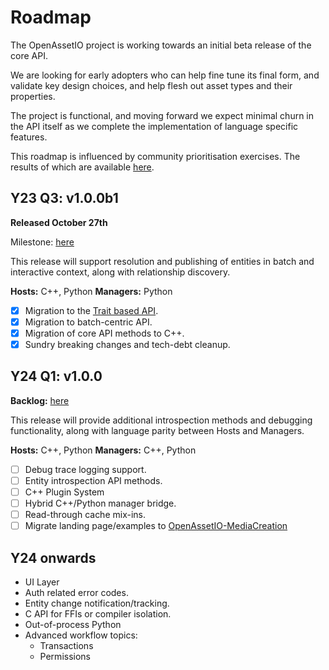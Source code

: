 # Roadmap

The OpenAssetIO project is working towards an initial beta release of
the core API.

We are looking for early adopters who can help fine tune its final form,
and validate key design choices, and help flesh out asset types and
their properties.

The project is functional, and moving forward we expect minimal churn in
the API itself as we complete the implementation of language specific
features.

This roadmap is influenced by community prioritisation exercises. The
results of which are available
[here](https://docs.google.com/spreadsheets/d/1ARGfLIbBg58rGTAgjcvr9DbmsXKTdQKO3BC_M3RQ_w4/edit#gid=0).

## Y23 Q3: v1.0.0b1

**Released October 27th**

Milestone: [here](https://github.com/OpenAssetIO/OpenAssetIO/milestone/1)

This release will support resolution and publishing of entities in batch
and interactive context, along with relationship discovery.

**Hosts:** C++, Python
**Managers:** Python

- [x] Migration to the [Trait based API](https://github.com/OpenAssetIO/OpenAssetIO/blob/main/doc/decisions/DR007-Hierarchical-or-compositional-traits-for-specifications.md).
- [x] Migration to batch-centric API.
- [x] Migration of core API methods to C++.
- [x] Sundry breaking changes and tech-debt cleanup.

## Y24 Q1: v1.0.0

**Backlog:** [here](https://github.com/orgs/OpenAssetIO/projects/1/views/8)

This release will provide additional introspection methods and
debugging functionality, along with language parity between Hosts and
Managers.

**Hosts:** C++, Python
**Managers:** C++, Python

- [ ] Debug trace logging support.
- [ ] Entity introspection API methods.
- [ ] C++ Plugin System
- [ ] Hybrid C++/Python manager bridge.
- [ ] Read-through cache mix-ins.
- [ ] Migrate landing page/examples to [OpenAssetIO-MediaCreation](https://github.com/OpenAssetIO/OpenAssetIO-MediaCreation)

## Y24 onwards

- UI Layer
- Auth related error codes.
- Entity change notification/tracking.
- C API for FFIs or compiler isolation.
- Out-of-process Python
- Advanced workflow topics:
  - Transactions
  - Permissions
